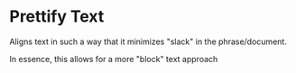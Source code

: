 Prettify Text
========

Aligns text in such a way that it minimizes "slack" in the phrase/document. 

In essence, this allows for a more "block" text approach 